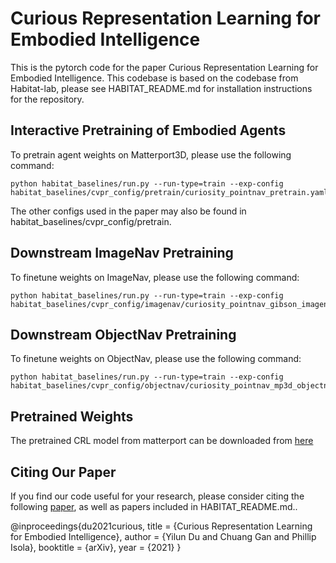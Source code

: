 Curious Representation Learning for Embodied Intelligence
==============================

This is the pytorch code for the paper Curious Representation Learning for Embodied Intelligence. This codebase is based on the codebase from Habitat-lab, please see HABITAT\_README.md for installation instructions for the repository.

## Interactive Pretraining of Embodied Agents

To pretrain agent weights on Matterport3D, please use the following command:

```
python habitat_baselines/run.py --run-type=train --exp-config habitat_baselines/cvpr_config/pretrain/curiosity_pointnav_pretrain.yaml
```

The other configs used in the paper may also be found in habitat\_baselines/cvpr\_config/pretrain.


## Downstream ImageNav Pretraining

To finetune weights on ImageNav, please use the following command: 

```
python habitat_baselines/run.py --run-type=train --exp-config habitat_baselines/cvpr_config/imagenav/curiosity_pointnav_gibson_imagenav.yaml
```

## Downstream ObjectNav Pretraining

To finetune weights on ObjectNav, please use the following command: 

```
python habitat_baselines/run.py --run-type=train --exp-config habitat_baselines/cvpr_config/objectnav/curiosity_pointnav_mp3d_objectnav.yaml
```

## Pretrained Weights

The pretrained CRL model from matterport can be downloaded from [here](https://www.dropbox.com/s/gwxm4x4a1fnloz2/curiosity_pointnav_pretrain.16.pth?dl=0)

## Citing Our Paper

If you find our code useful for your research, please consider citing the following [paper](https://arxiv.org/pdf/2105.01060.pdf), as well as papers included in HABITAT\_README.md..

@inproceedings{du2021curious,
  title     =     {Curious Representation Learning for Embodied Intelligence},
  author    =     {Yilun Du and Chuang Gan and Phillip Isola},
  booktitle =     {arXiv},
  year      =     {2021}
}
